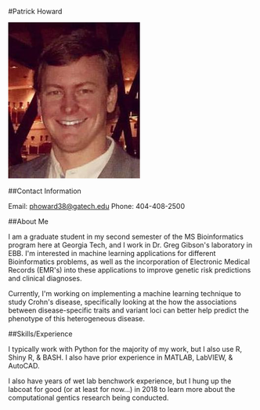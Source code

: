 #Patrick Howard

![LinkedIn_copy](profile-pictures/LinkedIn_copy.jpg)

##Contact Information

Email: phoward38@gatech.edu
Phone: 404-408-2500

##About Me

I am a graduate student in my second semester of the MS Bioinformatics program here at Georgia Tech, and I work in Dr. Greg Gibson's laboratory in EBB. I'm interested in machine learning applications for different Bioinformatics problems, as well as the incorporation of Electronic Medical Records (EMR's) into these applications to improve genetic risk predictions and clinical diagnoses. 

Currently, I'm working on implementing a machine learning technique to study Crohn's disease, specifically looking at the how the associations between disease-specific traits and variant loci can better help predict the phenotype of this heterogeneous disease. 

##Skills/Experience

I typically work with Python for the majority of my work, but I also use R, Shiny R, & BASH. I also have prior experience in MATLAB, LabVIEW, & AutoCAD.

I also have years of wet lab benchwork experience, but I hung up the labcoat for good (or at least for now...) in 2018 to learn more about the computational gentics research being conducted.
